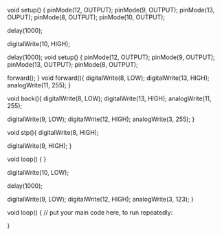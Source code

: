 void setup() {
  pinMode(12, OUTPUT);
  pinMode(9, OUTPUT);
  pinMode(13, OUPUT);
  pinMode(8, OUTPUT);
  pinMode(10, OUTPUT);
  
  delay(1000);
  
  digitalWrite(10, HIGH);
  
  delay(1000);
  void setup() {
  pinMode(12, OUTPUT);
  pinMode(9, OUTPUT);
  pinMode(13, OUTPUT);
  pinMode(8, OUTPUT);

  forward();
}
void forward(){
  digitalWrite(8, LOW);
  digitalWrite(13, HIGH);
  analogWrite(11, 255);
}

void back(){
  digitalWrite(8, LOW);
  digitalWrite(13, HIGH);
  analogWrite(11, 255);
  
  digitalWrite(9, LOW);
  digitalWrite(12, HIGH);
  analogWrite(3, 255);
}

void stp(){
  digitalWrite(8, HIGH);
  
  digitalWrite(9, HIGH);
}

void loop() {
}

  digitalWrite(10, LOW);
  
  delay(1000);
  
  digitalWrite(9, LOW);
  digitalWrite(12, HIGH);
  analogWrite(3, 123);
}

void loop() {
  // put your main code here, to run repeatedly:

}
